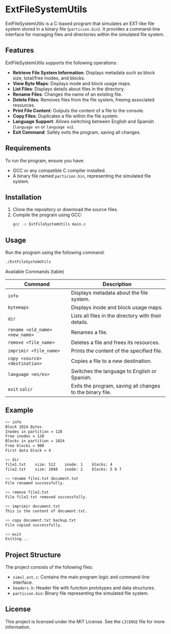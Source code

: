 # ExtFileSystemUtils

ExtFileSystemUtils is a C-based program that simulates an EXT-like file system stored in a binary file (`particion.bin`). It provides a command-line interface for managing files and directories within the simulated file system.

## Features

ExtFileSystemUtils supports the following operations:
- **Retrieve File System Information**: Displays metadata such as block size, total/free inodes, and blocks.
- **View Byte Maps**: Displays inode and block usage maps.
- **List Files**: Displays details about files in the directory.
- **Rename Files**: Changes the name of an existing file.
- **Delete Files**: Removes files from the file system, freeing associated resources.
- **Print File Content**: Outputs the content of a file to the console.
- **Copy Files**: Duplicates a file within the file system.
- **Language Support**: Allows switching between English and Spanish (`language en` or `language es`).
- **Exit Command**: Safely exits the program, saving all changes.

## Requirements

To run the program, ensure you have:
- GCC or any compatible C compiler installed.
- A binary file named `particion.bin`, representing the simulated file system.

## Installation

1. Clone the repository or download the source files.
2. Compile the program using GCC:
   ```bash
   gcc -o ExtFileSystemUtils main.c

## Usage

Run the program using the following command:
```bash
./ExtFileSystemUtils
```

Available Commands (table)

| Command | Description |
| --- | --- |
| `info` | Displays metadata about the file system. |
| `bytemaps` | Displays inode and block usage maps. |
| `dir` | Lists all files in the directory with their details. |
| `rename <old_name> <new_name>` | Renames a file. |
| `remove <file_name>` | Deletes a file and frees its resources. |
| `imprimir <file_name>` | Prints the content of the specified file. |
| `copy <source> <destination>` | Copies a file to a new destination. |
| `language <en/es>` | Switches the language to English or Spanish. |
| `exit` `salir` | Exits the program, saving all changes to the binary file. |

## Example

```bash
>> info
Block 1024 Bytes
Inodes in partition = 128
Free inodes = 120
Blocks in partition = 1024
Free blocks = 900
First data block = 4

>> dir
file1.txt    size: 512    inode: 1    blocks: 4
file2.txt    size: 2048   inode: 2    blocks: 5 6 7

>> rename file1.txt document.txt
File renamed successfully.

>> remove file2.txt
File file2.txt removed successfully.

>> imprimir document.txt
This is the content of document.txt.

>> copy document.txt backup.txt
File copied successfully.

>> exit
Exiting...
```

## Project Structure

The project consists of the following files:
- `simul_ext.c`: Contains the main program logic and command-line interface.
- `headers.h`: Header file with function prototypes and data structures.
- `particion.bin`: Binary file representing the simulated file system.

## License

This project is licensed under the MIT License. See the `LICENSE` file for more information.
